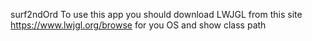 surf2ndOrd
To use this app you should download LWJGL from this site https://www.lwjgl.org/browse for you OS and show class path 

